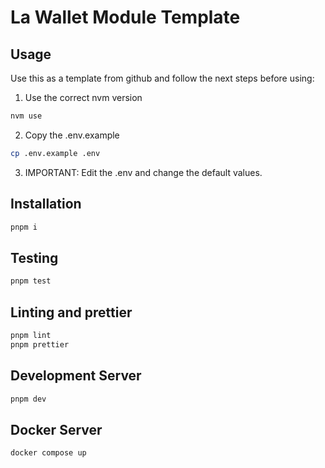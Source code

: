 # La Wallet Module Template

## Usage

Use this as a template from github and follow the next steps before using:

1. Use the correct nvm version
```bash
nvm use
```
2. Copy the .env.example
```bash
cp .env.example .env
```
3. IMPORTANT: Edit the .env and change the default values.

## Installation

```bash
pnpm i
```

## Testing

```bash
pnpm test
```

## Linting and prettier

```bash
pnpm lint
pnpm prettier
```

## Development Server

```bash
pnpm dev
```

## Docker Server

```bash
docker compose up
```
